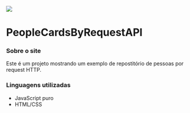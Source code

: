 ![](https://img.shields.io/badge/version-1.0.1-informational)

# PeopleCardsByRequestAPI

### Sobre o site
Este é um projeto mostrando um exemplo de repostitório de pessoas por request HTTP.

### Linguagens utilizadas
- JavaScript puro
- HTML/CSS

